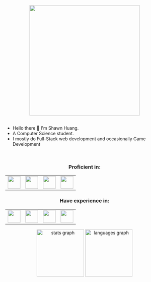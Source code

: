 <div align="center">
  <img height="350" src="https://pbs.twimg.com/media/ExlKcKxWYAM3eoW.jpg"/>
</div>
<br>
<div>
  <ul>
    <li>Hello there 👋 I'm Shawn Huang.</li>
    <li>A Computer Science student.</li>
    <li>I mostly do Full-Stack web development and occasionally Game Development</li>
  </ul>
</div>
<br>
<div align="center">
  <h3>Proficient in: </h3>
  <table align="center">
    <tr>
      <td><img src="https://s3.dualstack.us-east-2.amazonaws.com/pythondotorg-assets/media/community/logos/python-logo-only.png" width="40px" height="40px"></td>
      <td><img src="https://upload.wikimedia.org/wikipedia/commons/thumb/6/61/HTML5_logo_and_wordmark.svg/768px-HTML5_logo_and_wordmark.svg.png" width="40px" height="40px"></td>
      <td><img src="https://upload.wikimedia.org/wikipedia/commons/thumb/d/d5/CSS3_logo_and_wordmark.svg/544px-CSS3_logo_and_wordmark.svg.png" width="40px" height="40px"></td>
      <td><img src="https://upload.wikimedia.org/wikipedia/commons/thumb/6/6a/JavaScript-logo.png/900px-JavaScript-logo.png" width="40px" height="40px"></td>
    </tr>
  </table>

  <h3>Have experience in: </h3>
  <table align="center">
    <tr>
      <td><img src="https://upload.wikimedia.org/wikipedia/commons/thumb/1/18/ISO_C%2B%2B_Logo.svg/459px-ISO_C%2B%2B_Logo.svg.png" width="40px" height="40px"></td>
      <td><img src="https://upload.wikimedia.org/wikipedia/commons/thumb/4/4c/Typescript_logo_2020.svg/768px-Typescript_logo_2020.svg.png" width="40px" height="40px"></td>
      <td><img src="https://upload.wikimedia.org/wikipedia/commons/thumb/a/a7/React-icon.svg/768px-React-icon.svg.png" width="40px" height="40px"></td>
      <td><img src="https://upload.wikimedia.org/wikipedia/commons/thumb/c/cf/Lua-Logo.svg/640px-Lua-Logo.svg.png" width="40px" height="40px"></td>
    </tr>
  </table>
      <img src="https://github-readme-stats.vercel.app/api?username=Mutton9558&hide_title=false&hide_rank=false&show_icons=true&include_all_commits=true&count_private=true&disable_animations=false&theme=dracula&locale=en&hide_border=false&order=1" height="150" alt="stats graph"  />
      <img src="https://github-readme-stats.vercel.app/api/top-langs?username=Mutton9558&locale=en&hide_title=false&layout=compact&card_width=320&langs_count=5&theme=dracula&hide_border=false&order=2" height="150" alt="languages graph"  />
</div>
